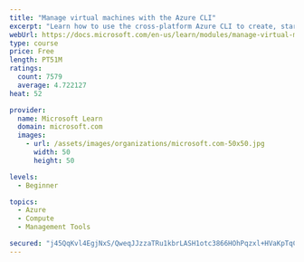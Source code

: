 ```yaml
---
title: "Manage virtual machines with the Azure CLI"
excerpt: "Learn how to use the cross-platform Azure CLI to create, start, stop, and perform other management tasks related to virtual machines in Azure."
webUrl: https://docs.microsoft.com/en-us/learn/modules/manage-virtual-machines-with-azure-cli/
type: course
price: Free
length: PT51M
ratings:
  count: 7579
  average: 4.722127
heat: 52

provider:
  name: Microsoft Learn
  domain: microsoft.com
  images:
    - url: /assets/images/organizations/microsoft.com-50x50.jpg
      width: 50
      height: 50

levels:
  - Beginner

topics:
  - Azure
  - Compute
  - Management Tools

secured: "j45QqKvl4EgjNxS/QweqJJzzaTRu1kbrLASH1otc3866HOhPqzxl+HVaKpTqCNX12EqGVl7+Y3lhx8t7HAiDjRoqvwHFC3g6Vc5FjmDsmi9VgrIRo2KTRl08Ii1zPf0IdnGlcUq6Sr7AmcjG0xaLGMYWJfw0SgxURT4A5Khuz2Z+LvRLVcKFI8Pwz66mdKAocXhY+S8pR/tLscJ4RYaHgDgQvm8vhZmwkFiQ6Ilv5nSkJBntkoWINA4Nulswe+/BlbMq6S9Rr8X+WRIxDXC2HCbT6EmhigPtxoEX7RPxDnzFXA23zklxcAzO5sdoPfp15sXBmWRfnT1qT8cXRVRkrN+iawdOKaY9rjWcTNz352WT/Mvhb2qQvcR4JG0Bz5WMY1lQP79UBvFz6aKWxcLGq44HYZRDMm0EHnPjOKUh7Ag=;6d3Wv/Gj4Yw3DdS1ccnOog=="
---
```


